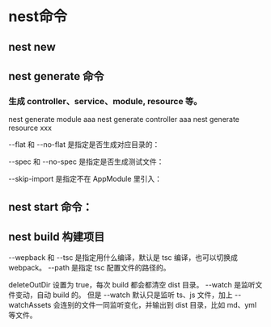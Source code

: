 # nest命令

## nest new

 ## nest generate 命令
 ### 生成 controller、service、module, resource 等。
nest generate module aaa
nest generate controller aaa
nest generate resource xxx

--flat 和 --no-flat 是指定是否生成对应目录的：

--spec 和 --no-spec 是指定是否生成测试文件：

--skip-import 是指定不在 AppModule 里引入：



 ## nest start 命令：



 ## nest build 构建项目
 --wepback 和 --tsc 是指定用什么编译，默认是 tsc 编译，也可以切换成 webpack。
--path 是指定 tsc 配置文件的路径的。

deleteOutDir 设置为 true，每次 build 都会都清空 dist 目录。
--watch 是监听文件变动，自动 build 的。
但是 --watch 默认只是监听 ts、js 文件，加上 --watchAssets 会连别的文件一同监听变化，并输出到 dist 目录，比如 md、yml 等文件。

